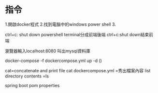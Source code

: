 # 指令

1.開啟docker程式
2.找到電腦中的windows power shell
3.


ctrl+c: shut down powershell
terminal分成前端後端
ctrl+c:shut down結束前端

瀏覽器輸入localhost:8080 叫出mysql資料庫


docker-compose -f dockercompose.yml up -d  ()


cat=concatenate and print file
cat dockercompose.yml =秀出檔案內容
list directory contents =ls




spring boot pom properties 
